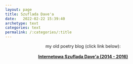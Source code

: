 ```yaml
---
layout: page
title: Szuflada Dave'a
date:   2022-02-22 15:39:40
archetype: text
categories: text
permalink: /:categories/:title
---
```


<center>
my old poetry blog (click link below):
<br/>
<br/>
<a href="https://szuflada-davea.blogspot.com/"><b>Internetowa Szuflada Dave'a (2014 - 2016)</b></a>
</center>
<p>&nbsp;</p>

